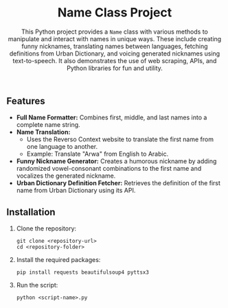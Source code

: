 <header>
        <h1>Name Class Project</h1>
        <p>
            This Python project provides a <code>Name</code> class with various methods to manipulate and interact with names in unique ways. These include creating funny nicknames, translating names between languages, fetching definitions from Urban Dictionary, and voicing generated nicknames using text-to-speech. It also demonstrates the use of web scraping, APIs, and Python libraries for fun and utility.
        </p>
    </header>

<section>
        <h2>Features</h2>
        <ul>
            <li>
                <strong>Full Name Formatter:</strong>
                Combines first, middle, and last names into a complete name string.
            </li>
            <li>
                <strong>Name Translation:</strong>
                <ul>
                    <li>Uses the Reverso Context website to translate the first name from one language to another.</li>
                    <li>Example: Translate "Arwa" from English to Arabic.</li>
                </ul>
            </li>
            <li>
                <strong>Funny Nickname Generator:</strong>
                Creates a humorous nickname by adding randomized vowel-consonant combinations to the first name and vocalizes the generated nickname.
            </li>
            <li>
                <strong>Urban Dictionary Definition Fetcher:</strong>
                Retrieves the definition of the first name from Urban Dictionary using its API.
            </li>
        </ul>
    </section>
<section>
        <h2>Installation</h2>
        <ol>
            <li>Clone the repository:
                <pre><code>git clone &lt;repository-url&gt;
cd &lt;repository-folder&gt;</code></pre>
            </li>
            <li>Install the required packages:
                <pre><code>pip install requests beautifulsoup4 pyttsx3</code></pre>
            </li>
            <li>Run the script:
                <pre><code>python &lt;script-name&gt;.py</code></pre>
            </li>
        </ol>
    </section>
